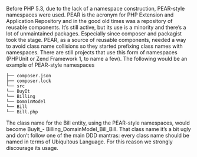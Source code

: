 Before PHP 5.3, due to the lack of a namespace construction, PEAR-style namespaces were used. PEAR is the acronym for PHP Extension and Application Repository and in the good old times was a repository of reusable components. It’s still active, but its use is a minority and there’s a lot of unmaintained packages. Especially since composer and packagist took the stage. PEAR, as a source of reusable components, needed a way to avoid class name collisions so they started prefixing class names with namespaces. There are still projects that use this form of namespaces \(PHPUnit or Zend Framework 1, to name a few\). The following would be an example of PEAR-style namespaces

```
├── composer.json
├── composer.lock
└── src
└── BuyIt
└── Billing
└── DomainModel
└── Bill
└── Bill.php
```



The class name for the Bill entity, using the PEAR-style namespaces, would become BuyIt\_- Billing\_DomainModel\_Bill\_Bill. That class name it’s a bit ugly and don’t follow one of the main DDD mantras: every class name should be named in terms of Ubiquitous Language. For this reason we strongly discourage its usage.



